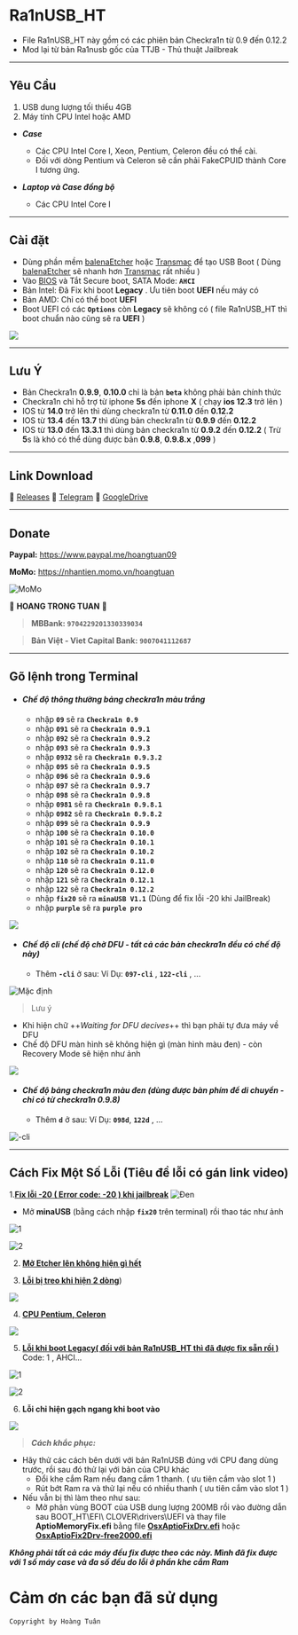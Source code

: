 # Ra1nUSB_HT
- File Ra1nUSB_HT này gồm có các phiên bản Checkra1n từ 0.9 đến 0.12.2
- Mod lại từ bản Ra1nusb gốc của TTJB - Thủ thuật Jailbreak

---
## Yêu Cầu
1. USB dung lượng tối thiểu 4GB
2. Máy tính CPU Intel hoặc AMD
- ***Case***
  + Các CPU Intel Core I, Xeon, Pentium, Celeron đều có thể cài.
  + Đối với dòng Pentium và Celeron sẽ cần phải FakeCPUID thành Core I tương ứng.

- ***Laptop và Case đồng bộ***
  + Các CPU Intel Core I

---
## Cài đặt
- Dùng phần mềm [balenaEtcher](http://gg.gg/Etcher) hoặc [Transmac](http://gg.gg/Transmac) để tạo USB Boot ( Dùng [balenaEtcher](http://gg.gg/Etcher) sẽ nhanh hơn [Transmac](http://gg.gg/Transmac) rất nhiều )
- Vào [BIOS](http://gg.gg/VaoBIOS) và Tắt Secure boot, SATA Mode: **`AHCI`**
- Bản Intel: Đã Fix khi boot **Legacy** . Ưu tiên boot **UEFI** nếu máy có
- Bản AMD: Chỉ có thể boot **UEFI**
- Boot UEFI có các **`Options`** còn **Legacy** sẽ không có ( file Ra1nUSB_HT thì boot chuẩn nào cũng sẽ ra **UEFI** )

![](https://i.ibb.co/jvdxbDw/image.png)

---
## Lưu Ý
- Bản Checkra1n **0.9.9**, **0.10.0** chỉ là bản **`beta`** không phải bản chính thức
- Checkra1n chỉ hỗ trợ từ iphone **5s** đến iphone **X** ( chạy **ios 12.3** trở lên )
- IOS từ **14.0** trở lên thì dùng checkra1n từ **0.11.0** đến **0.12.2**
- IOS từ **13.4** đến **13.7** thì dùng bản checkra1n từ **0.9.9** đến **0.12.2**
- IOS từ **13.0** đến **13.3.1** thì dùng bản checkra1n từ **0.9.2** đến **0.12.2** ( Trừ **5**s là khó có thể dùng được bản **0.9.8**, **0.9.8.x** ,**099** )

---
## Link Download
 :link: [Releases](http://gg.gg/Ra1nusb_ht3)
 :link: [Telegram](http://gg.gg/Telegram_HT)
 :link: [GoogleDrive](http://gg.gg/Ra1nusb_ht1)
 
---
## Donate

**Paypal:** https://www.paypal.me/hoangtuan09

**MoMo:** https://nhantien.momo.vn/hoangtuan

![MoMo](https://i.ibb.co/hmZKmjx/image.png)

:bank: **HOANG TRONG TUAN** :bank:

> **MBBank: ``9704229201330339034``**

> **Bản Việt - Viet Capital Bank: ``9007041112687``**

---
## Gõ lệnh trong Terminal
- #### *Chế độ thông thường bảng checkra1n màu trắng*
  - nhập **`09`**     sẽ ra **`Checkra1n 0.9`**
  - nhập **`091`**    sẽ ra **`Checkra1n 0.9.1`**
  - nhập **`092`**    sẽ ra **`Checkra1n 0.9.2`**
  - nhập **`093`**    sẽ ra **`Checkra1n 0.9.3`**
  - nhập **`0932`**   sẽ ra **`Checkra1n 0.9.3.2`**
  - nhập **`095`**    sẽ ra **`Checkra1n 0.9.5`**
  - nhập **`096`**    sẽ ra **`Checkra1n 0.9.6`**
  - nhập **`097`**    sẽ ra **`Checkra1n 0.9.7`**
  - nhập **`098`**    sẽ ra **`Checkra1n 0.9.8`**
  - nhập **`0981`**   sẽ ra **`Checkra1n 0.9.8.1`**
  - nhập **`0982`**   sẽ ra **`Checkra1n 0.9.8.2`**
  - nhập **`099`**    sẽ ra **`Checkra1n 0.9.9`**
  - nhập **`100`**    sẽ ra **`Checkra1n 0.10.0`**
  - nhập **`101`**    sẽ ra **`Checkra1n 0.10.1`**
  - nhập **`102`**    sẽ ra **`Checkra1n 0.10.2`**
  - nhập **`110`**    sẽ ra **`Checkra1n 0.11.0`**
  - nhập **`120`**    sẽ ra **`Checkra1n 0.12.0`**
  - nhập **`121`**    sẽ ra **`Checkra1n 0.12.1`**
  - nhập **`122`**    sẽ ra **`Checkra1n 0.12.2`**
  - nhập **`fix20`**  sẽ ra **`minaUSB V1.1`** (Dùng để fix lỗi -20 khi JailBreak)
  - nhập **`purple`** sẽ ra **`purple pro`**
  
![](https://i.ibb.co/3hW948M/image.png)


- #### *Chế độ cli (chế độ chờ DFU - tất cả các bản checkra1n đều có chế độ này)*
	- Thêm **`-cli`** ở sau: Ví Dụ: **`097-cli`** , **`122-cli`** , ...

![Mặc định](https://i.ibb.co/2N0cbx9/image.png)

> Lưu ý
- Khi hiện chữ ++*Waiting for DFU decives*++ thì bạn phải tự đưa máy về DFU
- Chế độ DFU màn hình sẽ không hiện gì (màn hình màu đen) - còn Recovery Mode sẽ hiện như ảnh

![](https://i.ibb.co/q9PSydP/image.png)

- #### *Chế độ bảng checkra1n màu đen (dùng được bàn phím để di chuyển - chỉ có từ checkra1n 0.9.8)*
  - Thêm **`d`** ở sau: Ví Dụ: **`098d`**, **`122d`** , ...

![-cli](https://i.ibb.co/KG0qVmY/image.png)

---
## Cách Fix Một Số Lỗi (Tiêu đề lỗi có gán link video)

1.[**Fix lỗi -20 ( Error code: -20 ) khi jailbreak**](https://www.youtube.com/watch?v=x3mNPRHzNmU)
![Đen](https://i.ibb.co/Y0jT1mM/image.png)

- Mở **minaUSB** (bằng cách nhập **`fix20`** trên terminal)  rồi thao tác như ảnh

![1](https://i.ibb.co/znRG4ZB/image.png)

![2](https://i.ibb.co/QnsRBkR/image.png)

2. [**Mở Etcher lên không hiện gì hết**](https://youtu.be/hu2LzbWRDi0)

3. [**Lỗi bị treo khi hiện 2 dòng**](https://youtu.be/01M_bGAfMyw))

![](https://i.ibb.co/tCx7r5p/image.png)

4. [**CPU Pentium, Celeron**](https://youtu.be/3JGVwGDNbgU)

![](https://i.ibb.co/Sm7t5pb/image.png)

5. [**Lỗi khi boot Legacy( đối với bản Ra1nUSB_HT thì đã được fix sẵn rồi )**](https://youtu.be/3ZRhob7g_CY) Code: 1 , AHCI...

![1](https://i.ibb.co/J5qqvBs/image.png)

![2](https://i.ibb.co/HNXZtC9/image.png)

6. **Lỗi chỉ hiện gạch ngang khi boot vào**

![](https://i.ibb.co/L5Gy5DM/image.png)

> ***Cách khắc phục:***

- Hãy thử các cách bên dưới với bản Ra1nUSB đúng với CPU đang dùng trước, rồi sau đó thử lại với bản của CPU khác
  - Đổi khe cắm Ram nếu đang cắm 1 thanh.  ( ưu tiên cắm vào slot 1 )
  - Rút bớt Ram ra và thử lại nếu có nhiều thanh ( ưu tiên cắm vào slot 1 )
- Nếu vẫn bị thì làm theo như sau:
  - Mở phân vùng BOOT của USB dung lượng 200MB rồi vào đường dẫn sau
 BOOT_HT\EFI\ CLOVER\drivers\UEFI và thay file **AptioMemoryFix.efi** bằng file [**OsxAptioFixDrv.efi**](http://www.mediafire.com/file/8qswr27dne3t1ub/OsxAptioFixDrv.efi/file) hoặc [**OsxAptioFix2Drv-free2000.efi**](http://www.mediafire.com/file/gz0qeodlyowxyto/OsxAptioFix2Drv-free2000.efi/file)

***Không phải tất cả các máy đều fix được theo các này. Mình đã fix được với 1 số máy case và đa số đều do lỗi ở phần khe cắm Ram***

# Cảm ơn các bạn đã sử dụng

`Copyright by Hoàng Tuân`
